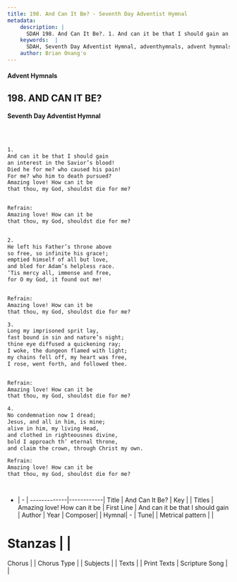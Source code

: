 ```yaml
---
title: 198. And Can It Be? - Seventh Day Adventist Hymnal
metadata:
    description: |
      SDAH 198. And Can It Be?. 1. And can it be that I should gain an interest in the Savior’s blood! Died he for me? who caused his pain! For me? who him to death pursued? Amazing love! How can it be that thou, my God, shouldst die for me? 
    keywords:  |
      SDAH, Seventh Day Adventist Hymnal, adventhymnals, advent hymnals, And Can It Be?, And can it be that I should gain ,Amazing love! How can it be
    author: Brian Onang'o
---
```


#### Advent Hymnals
## 198. AND CAN IT BE?
#### Seventh Day Adventist Hymnal

```txt



1.
And can it be that I should gain
an interest in the Savior’s blood!
Died he for me? who caused his pain!
For me? who him to death pursued?
Amazing love! How can it be
that thou, my God, shouldst die for me?


Refrain:
Amazing love! How can it be
that thou, my God, shouldst die for me?


2.
He left his Father’s throne above
so free, so infinite his grace!;
emptied himself of all but love,
and bled for Adam’s helpless race.
‘Tis mercy all, immense and free,
for O my God, it found out me!


Refrain:
Amazing love! How can it be
that thou, my God, shouldst die for me?

3.
Long my imprisoned sprit lay,
fast bound in sin and nature’s night;
thine eye diffused a quickening ray;
I woke, the dungeon flamed with light;
my chains fell off, my heart was free,
I rose, went forth, and followed thee.


Refrain:
Amazing love! How can it be
that thou, my God, shouldst die for me?

4.
No condemnation now I dread;
Jesus, and all in him, is mine;
alive in him, my living Head,
and clothed in righteousnes divine,
bold I approach th’ eternal throne,
and claim the crown, through Christ my own.

Refrain:
Amazing love! How can it be
that thou, my God, shouldst die for me?




```

- |   -  |
-------------|------------|
Title | And Can It Be? |
Key |  |
Titles | Amazing love! How can it be |
First Line | And can it be that I should gain |
Author | 
Year | 
Composer|  |
Hymnal|  - |
Tune|  |
Metrical pattern | |
# Stanzas |  |
Chorus |  |
Chorus Type |  |
Subjects |  |
Texts |  |
Print Texts | 
Scripture Song |  |
  
